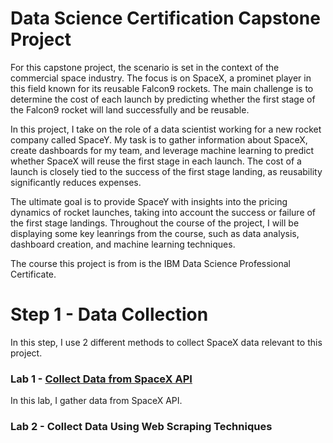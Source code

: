 # Data Science Certification Capstone Project 

For this capstone project, the scenario is set in the context of the commercial space industry. The focus is on SpaceX, a prominet player in this field known for its reusable Falcon9 rockets. The main challenge is to determine the cost of each launch by predicting whether the first stage of the Falcon9 rocket will land successfully and be reusable. 

In this project, I take on the role of a data scientist working for a new rocket company called SpaceY. My task is to gather information about SpaceX, create dashboards for my team, and leverage machine learning to predict whether SpaceX will reuse the first stage in each launch. The cost of a launch is closely tied to the success of the first stage landing, as reusability significantly reduces expenses. 

The ultimate goal is to provide SpaceY with insights into the pricing dynamics of rocket launches, taking into account the success or failure of the first stage landings. Throughout the course of the project, I will be displaying some key leanrings from the course, such as data analysis, dashboard creation, and machine learning techniques. 

The course this project is from is the IBM Data Science Professional Certificate.

# Step 1 - Data Collection 
In this step, I use 2 different methods to collect SpaceX data relevant to this project. 
### Lab 1  - [Collect Data from SpaceX API](https://github.com/AndCWen/Data_Science_Capstone/blob/main/DataCollectionAndCleaning.ipynb)
In this lab, I gather data from SpaceX API.
### Lab 2 - Collect Data Using Web Scraping Techniques
